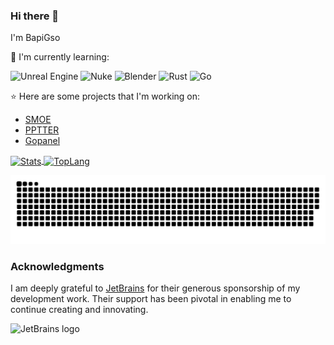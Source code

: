 ### Hi there 👋

I'm BapiGso

:page_with_curl: I'm currently learning:

![Unreal Engine](https://img.shields.io/badge/UE5-%230E1128.svg?style=for-the-badge&logo=unrealengine)
![Nuke](https://img.shields.io/badge/Nuke-%230E1128.svg?style=for-the-badge&logo=nuke)
![Blender](https://img.shields.io/badge/Blender-%23CCC.svg?style=for-the-badge&logo=blender)
![Rust](https://img.shields.io/badge/rust-%23CCC.svg?style=for-the-badge&logo=rust&logoColor=black)
![Go](https://img.shields.io/badge/go-%2300ADD8.svg?style=for-the-badge&logo=go&logoColor=white)

:star: Here are some projects that I'm working on:
- [SMOE](https://smoe.cc/)
- [PPTTER](https://pptter.onrender.com/)
- [Gopanel](https://[2600:1900:4031:c5::]:8443/admin/monitor)

<a href="#">
    <img height="195px" align="center" src="https://bad-apple-github-readme.vercel.app/api?show_bg=1&username=BapiGso" alt="Stats">
</a>

<a href="#">
    <img height="195px" align="center" src="https://bad-apple-github-readme.vercel.app/api/top-langs/?show_bg=1&username=BapiGso&layout=compact&card_width=340" alt="TopLang">
</a>
    


[//]: # (![]&#40;https://bad-apple-github-readme.vercel.app/api?show_bg=1&username=BapiGso&#41;)
[//]: # (![]&#40;https://bad-apple-github-readme.vercel.app/api/top-langs/?show_bg=1&username=BapiGso&layout=compact&card_width=445&#41;)


[//]: # (<img src="https://raw.githubusercontent.com/BapiGso/BapiGso/output/github-contribution-grid-snake.svg" style="width: 495px;" alt="snake">)

![light](https://raw.githubusercontent.com/BapiGso/BapiGso/output/github-contribution-grid-snake.svg)

### Acknowledgments
I am deeply grateful to [JetBrains](https://www.jetbrains.com/) for their generous sponsorship of my development work. Their support has been pivotal in enabling me to continue creating and innovating.

![JetBrains logo](https://resources.jetbrains.com/storage/products/company/brand/logos/jetbrains.svg)

